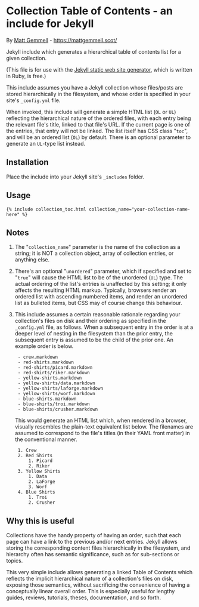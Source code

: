 # Collection Table of Contents - an include for Jekyll

By [Matt Gemmell](https://mattgemmell.scot/) - https://mattgemmell.scot/

Jekyll include which generates a hierarchical table of contents list for a given collection.

(This file is for use with the [Jekyll static web site generator](https://jekyllrb.com), which is written in Ruby, is free.)

This include assumes you have a Jekyll collection whose files/posts are stored hierarchically in the filesystem, and whose order is specified in your site's `_config.yml` file.

When invoked, this include will generate a simple HTML list (`OL` or `UL`) reflecting the hierarchical nature of the ordered files, with each entry being the relevant file's title, linked to that file's URL. If the current page is one of the entries, that entry will not be linked. The list itself has CSS class "`toc`", and will be an ordered list (`OL`) by default. There is an optional parameter to generate an `UL`-type list instead.

## Installation

Place the include into your Jekyll site's `_includes` folder.

## Usage

`{% include collection_toc.html collection_name="your-collection-name-here" %}`

## Notes

1. The "`collection_name`" parameter is the name of the collection as a string; it is NOT a collection object, array of collection entries, or anything else.
2. There's an optional "`unordered`" parameter, which if specified and set to "`true`" will cause the HTML list to be of the unordered (`UL`) type. The actual ordering of the list's entries is unaffected by this setting; it only affects the resulting HTML markup. Typically, browsers render an ordered list with ascending numbered items, and render an unordered list as bulleted items, but CSS may of course change this behaviour.	
3. This include assumes a certain reasonable rationale regarding your collection's files on disk and their ordering as specified in the `_config.yml` file, as follows. When a subsequent entry in the order is at a deeper level of nesting in the filesystem than the prior entry, the subsequent entry is assumed to be the child of the prior one. An example order is below.

		- crew.markdown
		- red-shirts.markdown
		- red-shirts/picard.markdown
		- red-shirts/riker.markdown
		- yellow-shirts.markdown
		- yellow-shirts/data.markdown
		- yellow-shirts/laforge.markdown
		- yellow-shirts/worf.markdown
		- blue-shirts.markdown
		- blue-shirts/troi.markdown
		- blue-shirts/crusher.markdown
		
	This would generate an HTML list which, when rendered in a browser, visually resembles the plain-text equivalent list below. The filenames are assumed to correspond to the file's titles (in their YAML front matter) in the conventional manner.
		
		1. Crew
		2. Red Shirts
			1. Picard
			2. Riker
		3. Yellow Shirts
			1. Data
			2. LaForge
			3. Worf
		4. Blue Shirts
			1. Troi
			2. Crusher

## Why this is useful

Collections have the handy property of having an order, such that each page can have a link to the previous and/or next entries. Jekyll allows storing the corresponding content files hierarchically in the filesystem, and hierarchy often has semantic significance, such as for sub-sections or topics.

This very simple include allows generating a linked Table of Contents which reflects the implicit hierarchical nature of a collection's files on disk, exposing those semantics, without sacrificing the convenience of having a conceptually linear overall order. This is especially useful for lengthy guides, reviews, tutorials, theses, documentation, and so forth.
